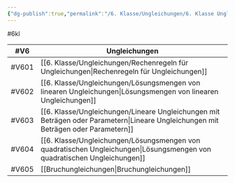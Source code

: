 ```yaml
---
{"dg-publish":true,"permalink":"/6. Klasse/Ungleichungen/6. Klasse Ungleichungen/"}
---
```


#6kl

| #V6   | Ungleichungen                                          |
| ----- | ------------------------------------------------------ |
| #V601 | [[6. Klasse/Ungleichungen/Rechenregeln für Ungleichungen\|Rechenregeln für Ungleichungen]]                     |
| #V602 | [[6. Klasse/Ungleichungen/Lösungsmengen von linearen Ungleichungen\|Lösungsmengen von linearen Ungleichungen]]           |
| #V603 | [[6. Klasse/Ungleichungen/Lineare Ungleichungen mit Beträgen oder Parametern\|Lineare Ungleichungen mit Beträgen oder Parametern]] |
| #V604 | [[6. Klasse/Ungleichungen/Lösungsmengen von quadratischen Ungleichungen\|Lösungsmengen von quadratischen Ungleichungen]]      |
| #V605 | [[Bruchungleichungen\|Bruchungleichungen]]                                 |
